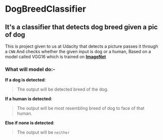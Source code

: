 # DogBreedClassifier

## It's a classifier that detects dog breed given a pic of dog

This is project given to us at Udacity that detects a picture passes it through a ` CNN ` And checks whether the given input is dog or a human, Based on a model called VGG16 which is trained on __[ImageNet](https://www.image-net.org/)__

### What will model do:-

__If a dog is detected__:
>The output will be detected breed of the dog.

__If a human is detected__:
>The output will be most resembling breed of dog to face of that human.

__Else if none is detected__:
>The output will be `neither`

